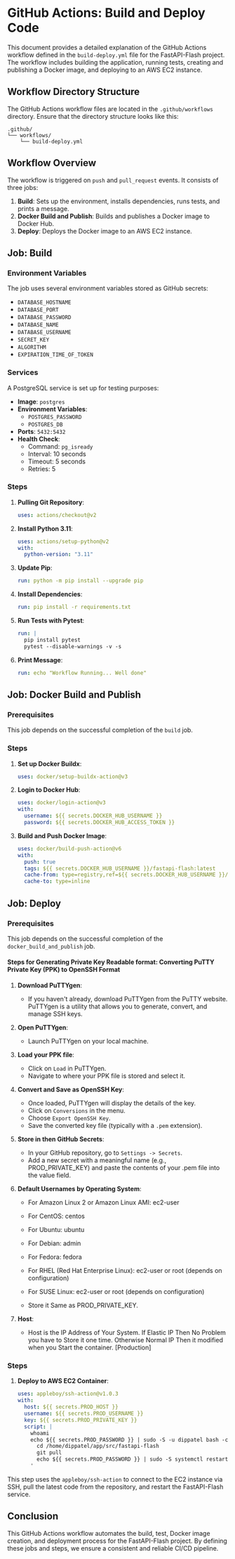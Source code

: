 # GitHub Actions: Build and Deploy Code

This document provides a detailed explanation of the GitHub Actions workflow defined in the `build-deploy.yml` file for the FastAPI-Flash project. The workflow includes building the application, running tests, creating and publishing a Docker image, and deploying to an AWS EC2 instance.

## Workflow Directory Structure

The GitHub Actions workflow files are located in the `.github/workflows` directory. Ensure that the directory structure looks like this:

```
.github/
└── workflows/
    └── build-deploy.yml
```

## Workflow Overview

The workflow is triggered on `push` and `pull_request` events. It consists of three jobs:

1. **Build**: Sets up the environment, installs dependencies, runs tests, and prints a message.
2. **Docker Build and Publish**: Builds and publishes a Docker image to Docker Hub.
3. **Deploy**: Deploys the Docker image to an AWS EC2 instance.

## Job: Build

### Environment Variables

The job uses several environment variables stored as GitHub secrets:

- `DATABASE_HOSTNAME`
- `DATABASE_PORT`
- `DATABASE_PASSWORD`
- `DATABASE_NAME`
- `DATABASE_USERNAME`
- `SECRET_KEY`
- `ALGORITHM`
- `EXPIRATION_TIME_OF_TOKEN`

### Services

A PostgreSQL service is set up for testing purposes:

- **Image**: `postgres`
- **Environment Variables**:
  - `POSTGRES_PASSWORD`
  - `POSTGRES_DB`
- **Ports**: `5432:5432`
- **Health Check**:
  - Command: `pg_isready`
  - Interval: 10 seconds
  - Timeout: 5 seconds
  - Retries: 5

### Steps

1. **Pulling Git Repository**:
   ```yaml
   uses: actions/checkout@v2
   ```

2. **Install Python 3.11**:
   ```yaml
   uses: actions/setup-python@v2
   with:
     python-version: "3.11"
   ```

3. **Update Pip**:
   ```yaml
   run: python -m pip install --upgrade pip
   ```

4. **Install Dependencies**:
   ```yaml
   run: pip install -r requirements.txt
   ```

5. **Run Tests with Pytest**:
   ```yaml
   run: |
     pip install pytest
     pytest --disable-warnings -v -s
   ```

6. **Print Message**:
   ```yaml
   run: echo "Workflow Running... Well done"
   ```

## Job: Docker Build and Publish

### Prerequisites

This job depends on the successful completion of the `build` job.

### Steps

1. **Set up Docker Buildx**:
   ```yaml
   uses: docker/setup-buildx-action@v3
   ```

2. **Login to Docker Hub**:
   ```yaml
   uses: docker/login-action@v3
   with:
     username: ${{ secrets.DOCKER_HUB_USERNAME }}
     password: ${{ secrets.DOCKER_HUB_ACCESS_TOKEN }}
   ```

3. **Build and Push Docker Image**:
   ```yaml
   uses: docker/build-push-action@v6
   with:
     push: true
     tags: ${{ secrets.DOCKER_HUB_USERNAME }}/fastapi-flash:latest
     cache-from: type=registry,ref=${{ secrets.DOCKER_HUB_USERNAME }}/fastapi-flash:latest
     cache-to: type=inline
   ```

## Job: Deploy

### Prerequisites

This job depends on the successful completion of the `docker_build_and_publish` job. 

#### Steps for Generating Private Key Readable format: Converting PuTTY Private Key (PPK) to OpenSSH Format

1. **Download PuTTYgen**:
   - If you haven't already, download PuTTYgen from the PuTTY website. PuTTYgen is a utility that allows you to generate, convert, and manage SSH keys.

2. **Open PuTTYgen**:
   - Launch PuTTYgen on your local machine.

3. **Load your PPK file**:
   - Click on `Load` in PuTTYgen.
   - Navigate to where your PPK file is stored and select it.

4. **Convert and Save as OpenSSH Key**:
   - Once loaded, PuTTYgen will display the details of the key.
   - Click on `Conversions` in the menu.
   - Choose `Export OpenSSH Key`.
   - Save the converted key file (typically with a `.pem` extension).

5. **Store in then GitHub Secrets**:
   - In your GitHub repository, go to `Settings -> Secrets`.
   - Add a new secret with a meaningful name (e.g., PROD_PRIVATE_KEY) and paste the contents of your .pem file into the value field.

6. **Default Usernames by Operating System**:

    - For Amazon Linux 2 or Amazon Linux AMI: ec2-user
    - For CentOS: centos
    - For Ubuntu: ubuntu
    - For Debian: admin
    - For Fedora: fedora
    - For RHEL (Red Hat Enterprise Linux): ec2-user or root (depends on configuration)
    - For SUSE Linux: ec2-user or root (depends on configuration)

    - Store it Same as PROD_PRIVATE_KEY.

7. **Host**: 
    - Host is the IP Address of Your System. If Elastic IP Then No Problem you have to Store it one time. Otherwise Normal IP Then it modified when you Start the container. [Production]

### Steps

1. **Deploy to AWS EC2 Container**:
   ```yaml
   uses: appleboy/ssh-action@v1.0.3
   with:
     host: ${{ secrets.PROD_HOST }}
     username: ${{ secrets.PROD_USERNAME }}
     key: ${{ secrets.PROD_PRIVATE_KEY }}
     script: |
       whoami
       echo ${{ secrets.PROD_PASSWORD }} | sudo -S -u dippatel bash -c '
         cd /home/dippatel/app/src/fastapi-flash
         git pull
         echo ${{ secrets.PROD_PASSWORD }} | sudo -S systemctl restart fastapi-flash
       '
   ```

This step uses the `appleboy/ssh-action` to connect to the EC2 instance via SSH, pull the latest code from the repository, and restart the FastAPI-Flash service.

## Conclusion

This GitHub Actions workflow automates the build, test, Docker image creation, and deployment process for the FastAPI-Flash project. By defining these jobs and steps, we ensure a consistent and reliable CI/CD pipeline.
